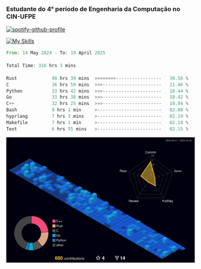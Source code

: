 
### Estudante do 4° período de Engenharia da Computação no CIN-UFPE

[![spotify-github-profile](https://spotify-github-profile.kittinanx.com/api/view?uid=21nggge2ld354asa4l3xoze2q&cover_image=true&theme=novatorem&show_offline=false&background_color=000000&interchange=true&bar_color=53b14f&bar_color_cover=true)](https://github.com/kittinan/spotify-github-profile)


[![My Skills](https://skillicons.dev/icons?i=c,cpp,rust,py,java,neovim&theme=dark)](https://skillicons.dev)

<!--START_SECTION:waka-->

```rust
From: 14 May 2024 - To: 19 April 2025

Total Time: 316 hrs 3 mins

Rust             98 hrs 39 mins  >>>>>>>>-----------------   30.56 %
C                36 hrs 59 mins  >>>----------------------   11.46 %
Python           33 hrs 42 mins  >>>----------------------   10.44 %
Go               33 hrs 38 mins  >>>----------------------   10.42 %
C++              32 hrs 25 mins  >>>----------------------   10.04 %
Bash             9 hrs 1 min     >------------------------   02.80 %
hyprlang         7 hrs 3 mins    >------------------------   02.19 %
Makefile         7 hrs 1 min     >------------------------   02.18 %
Text             6 hrs 55 mins   >------------------------   02.15 %
```

<!--END_SECTION:waka-->

![](./profile-3d-contrib/profile-night-view.svg)
